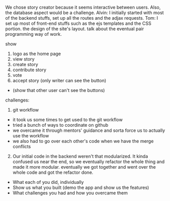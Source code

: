 We chose story creator because it seems interactive between users. Also, the database aspect would be a challenge. 
Alvin: I initially started with most of the backend stuffs, set up all the routes and the adjax requests.
Tom: I set up most of front-end stuffs such as the ejs templates and the CSS portion. the design of the site's layout. talk about the eventual pair programming way of work.

show 
1. logo as the home page
2. view story
3. create story
4. contribute story
5. vote
6. accept story (only writer can see the button)
  - (show that other user can't see the buttons)


challenges:
1. git workflow
  - it took us some times to get used to the git workflow
  - tried a bunch of ways to coordinate on github
  - we overcame it through mentors' guidance and sorta force us to actually use the workflow
  - we also had to go over each other's code when we have the merge conflicts
2. Our initial code in the backend weren't that modularized. It kinda confused us near the end, so we eventually refactor the whole thing and made it more modular. eventually we got together and went over the whole code and got the refactor done.


- What each of you did, individually
- Show us what you built (demo the app and show us the features)
- What challenges you had and how you overcame them
